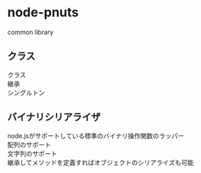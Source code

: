 node-pnuts
==========

common library


クラス
------
クラス  
継承  
シングルトン  


バイナリシリアライザ
--------------------
node.jsがサポートしている標準のバイナリ操作関数のラッパー  
配列のサポート  
文字列のサポート  
継承してメソッドを定義すればオブジェクトのシリアライズも可能  



